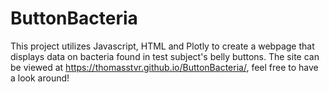 # ButtonBacteria
This project utilizes Javascript, HTML and Plotly to create a webpage that displays data on bacteria found in test subject's belly buttons. The site can be viewed at https://thomasstvr.github.io/ButtonBacteria/, feel free to have a look around!
